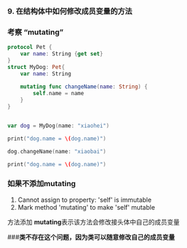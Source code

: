 ### 9. 在结构体中如何修改成员变量的方法

### 考察 **“mutating”**

```swift
protocol Pet {
    var name: String {get set}
}
struct MyDog: Pet{
    var name: String
    
    mutating func changeName(name: String) {
        self.name = name
    }
}


var dog = MyDog(name: "xiaohei")

print("dog.name = \(dog.name)")

dog.changeName(name: "xiaobai")

print("dog.name = \(dog.name)")
```



### 如果不添加**mutating**

1. Cannot assign to property: 'self' is immutable
2. Mark method 'mutating' to make 'self' mutable

方法添加 **mutating**表示该方法会修改接头体中自己的成员变量

###**类不存在这个问题，因为类可以随意修改自己的成员变量**

